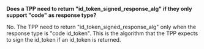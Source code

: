 **Does a TPP need to return "id_token_signed_response_alg" if they only support "code" as response type?**

No. The TPP need to return "id_token_signed_response_alg" only when the response type is "code id_token". This is the algorithm that the TPP expects to sign the id_token if an id_token is returned.
